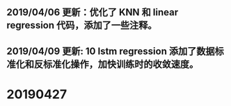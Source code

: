 ## 2019/04/06 更新：优化了 KNN 和 linear regression 代码，添加了一些注释。 
## 2019/04/09 更新: 10 lstm regression 添加了数据标准化和反标准化操作，加快训练时的收敛速度。
# 20190427

